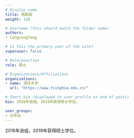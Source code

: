 ```yaml
---
# Display name
title: 杨聪聪
weight: 116

# Username (this should match the folder name)
authors:
- CongcongYang

# Is this the primary user of the site?
superuser: false

# Role/position
role: 硕士

# Organizations/Affiliations
organizations:
- name: 清华大学
  url: "https://www.tsinghua.edu.cn/"

# Short bio (displayed in user profile at end of posts)
bio: 2016年进组，2019年获得硕士学位。

user_groups:
- 已毕业
---
```


2016年进组，2019年获得硕士学位。